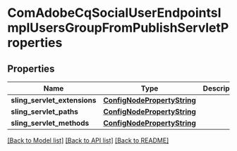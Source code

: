 # ComAdobeCqSocialUserEndpointsImplUsersGroupFromPublishServletProperties

## Properties
Name | Type | Description | Notes
------------ | ------------- | ------------- | -------------
**sling_servlet_extensions** | [**ConfigNodePropertyString**](ConfigNodePropertyString.md) |  | [optional] 
**sling_servlet_paths** | [**ConfigNodePropertyString**](ConfigNodePropertyString.md) |  | [optional] 
**sling_servlet_methods** | [**ConfigNodePropertyString**](ConfigNodePropertyString.md) |  | [optional] 

[[Back to Model list]](../README.md#documentation-for-models) [[Back to API list]](../README.md#documentation-for-api-endpoints) [[Back to README]](../README.md)


